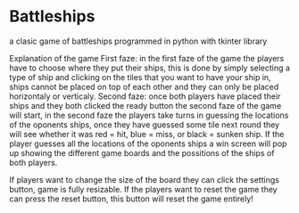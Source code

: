 # Battleships
a clasic game of battleships programmed in python with tkinter library

Explanation of the game
First faze:
in the first faze of the game the players have to choose where they put their ships, this is done by simply selecting a type of ship and clicking on the tiles that you want to have your ship in, ships cannot be placed on top of each other and they can only be placed horizontaly or verticaly.
Second faze:
once both players have placed their ships and they both clicked the ready button the second faze of the game will start, in the second faze the players take turns in guessing the locations of the oponents ships, once they have guessed some tile next round they will see whether it was red = hit, blue = miss, or black = sunken ship. If the player guesses all the locations of the oponents ships a win screen will pop up showing the different game boards and the possitions of the ships of both players. 

If players want to change the size of the board they can click the settings button, game is fully resizable.
If the players want to reset the game they can press the reset button, this button will reset the game entirely!
